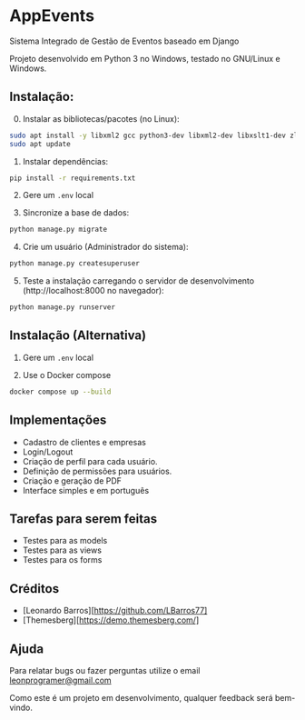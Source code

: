 # AppEvents

Sistema Integrado de Gestão de Eventos baseado em Django

Projeto desenvolvido em Python 3 no Windows, testado no GNU/Linux e Windows.

## Instalação:

0. Instalar as bibliotecas/pacotes (no Linux):

```bash
sudo apt install -y libxml2 gcc python3-dev libxml2-dev libxslt1-dev zlib1g-dev python3-pip
sudo apt update
```

1. Instalar dependências:

```bash
pip install -r requirements.txt
```

2. Gere um `.env` local

3. Sincronize a base de dados:

```bash
python manage.py migrate
```

4. Crie um usuário (Administrador do sistema):

```bash
python manage.py createsuperuser
```

5. Teste a instalação carregando o servidor de desenvolvimento (http://localhost:8000 no navegador):

```bash
python manage.py runserver
```

## Instalação (Alternativa)
1. Gere um `.env` local

2. Use o Docker compose

```bash
docker compose up --build
```

## Implementações

- Cadastro de clientes e empresas
- Login/Logout
- Criação de perfil para cada usuário.
- Definição de permissões para usuários.
- Criação e geração de PDF
- Interface simples e em português

## Tarefas para serem feitas

- Testes para as models
- Testes para as views
- Testes para os forms

## Créditos

- [Leonardo Barros][https://github.com/LBarros77]
- [Themesberg][https://demo.themesberg.com/]

## Ajuda

Para relatar bugs ou fazer perguntas utilize o email leonprogramer@gmail.com

Como este é um projeto em desenvolvimento, qualquer feedback será bem-vindo.

